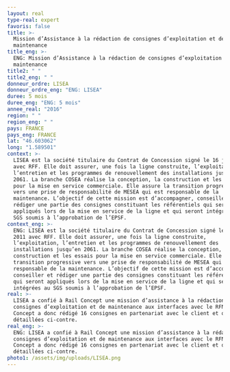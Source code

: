 ```yaml
---
layout: real
type-real: expert
favoris: false
title: >-
  Mission d’Assistance à la rédaction de consignes d’exploitation et de
  maintenance
title_eng: >-
  ENG: Mission d’Assistance à la rédaction de consignes d’exploitation et de
  maintenance
title2: " "
title2_eng: " "
donneur_ordre: LISEA
donneur_ordre_eng: "ENG: LISEA"
duree: 5 mois
duree_eng: "ENG: 5 mois"
annee_real: "2016"
region: " "
region_eng: " "
pays: FRANCE
pays_eng: FRANCE
lat: "46.603062"
long: "1.589501"
context: >-
  LISEA est la société titulaire du Contrat de Concession signé le 16 juin 2011
  avec RFF. Elle doit assurer, une fois la ligne construite, l’exploitation,
  l’entretien et les programmes de renouvellement des installations jusqu’en
  2061. La branche COSEA réalise la conception, la construction et les essais
  pour la mise en service commerciale. Elle assure la transition progressive
  vers une prise de responsabilité de MESEA qui est responsable de la
  maintenance. L’objectif de cette mission est d’accompagner, conseiller et
  rédiger une partie des consignes constituant les référentiels qui seront
  appliqués lors de la mise en service de la ligne et qui seront intégrées au
  SGS soumis à l’approbation de l’EPSF.
context_eng: >-
  ENG: LISEA est la société titulaire du Contrat de Concession signé le 16 juin
  2011 avec RFF. Elle doit assurer, une fois la ligne construite,
  l’exploitation, l’entretien et les programmes de renouvellement des
  installations jusqu’en 2061. La branche COSEA réalise la conception, la
  construction et les essais pour la mise en service commerciale. Elle assure la
  transition progressive vers une prise de responsabilité de MESEA qui est
  responsable de la maintenance. L’objectif de cette mission est d’accompagner,
  conseiller et rédiger une partie des consignes constituant les référentiels
  qui seront appliqués lors de la mise en service de la ligne et qui seront
  intégrées au SGS soumis à l’approbation de l’EPSF.
real: >-
  LISEA a confié à Rail Concept une mission d’assistance à la rédaction de
  consignes d’exploitation et de maintenance aux interfaces avec le RFN. Rail
  Concept a donc rédigé 16 consignes en partenariat avec le client et qui sont
  détaillées ci-contre.
real_eng: >-
  ENG: LISEA a confié à Rail Concept une mission d’assistance à la rédaction de
  consignes d’exploitation et de maintenance aux interfaces avec le RFN. Rail
  Concept a donc rédigé 16 consignes en partenariat avec le client et qui sont
  détaillées ci-contre.
photo1: /assets/img/uploads/LISEA.png
---
```

